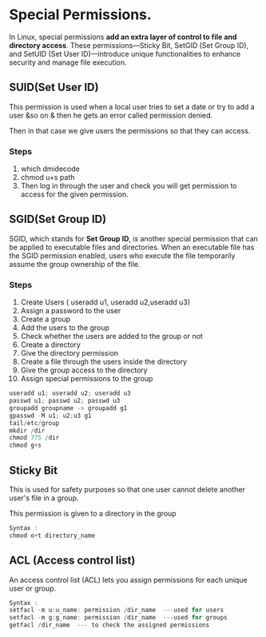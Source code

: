 # Special Permissions.



In Linux, special permissions **add an extra layer of control to file and directory access**. These permissions—Sticky Bit, SetGID (Set Group ID), and SetUID (Set User ID)—introduce unique functionalities to enhance security and manage file execution.


## SUID(Set User ID)

This permission is used when a local user tries to set a date or try to add a user &so on & then he gets an error called permission denied.

Then in that case we give users the permissions so that they can access.

### Steps

1.  which dmidecode
2. chmod u+s path
3. Then log in through the user and check you will get permission to access for the given permission. 

## SGID(Set Group ID)

SGID, which stands for **Set Group ID**, is another special permission that can be applied to executable files and directories. When an executable file has the SGID permission enabled, users who execute the file temporarily assume the group ownership of the file.

### Steps

1. Create Users ( useradd u1, useradd u2,useradd u3)
2. Assign a password to the user
3. Create a group
4. Add the users to the group
5. Check whether the users are added to the group or not
6. Create a directory
7. Give the directory permission
8. Create a file through the users inside the directory
9.  Give the group access to the directory 
10. Assign special permissions to the group 

```jsx
useradd u1; useradd u2; useradd u3
passwd u1; passwd u2; passwd u3
groupadd groupname -> groupadd g1
gpasswd -M u1; u2;u3 g1
tail/etc/group
mkdir /dir
chmod 775 /dir
chmod g+s 
```

## Sticky Bit

This is used for safety purposes so that one user cannot delete another user's file in a group.

This permission is given to a directory in the group

```jsx
Syntax :
chmod o+t directory_name
```

## ACL (Access control list)

An access control list (ACL) lets you assign permissions for each unique user or group.

```jsx
Syntax :
setfacl -m u:u_name: permission /dir_name  ---used for users
setfacl -m g:g_name: permission /dir_name  ---used for groups
getfacl /dir_name  --- to check the assigned permissions
```
